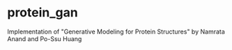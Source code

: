 # protein_gan
Implementation of "Generative Modeling for Protein Structures" by Namrata Anand and Po-Ssu Huang
